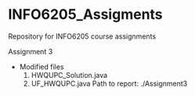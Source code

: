# INFO6205_Assigments
Repository for INFO6205 course assignments

Assignment 3 
 - Modified files
   1. HWQUPC_Solution.java
   2. UF_HWQUPC.java
 Path to report:
   ./Assignment3

